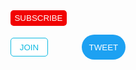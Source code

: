 <style>
    .SUBSCRIBE{background-color: rgb(241, 3, 3);
    color:white;
    border:none;
    height: 25px;
    width: 90px;
    border-radius: 5px;
    cursor:pointer;
margin-right: 50px;}

    .join
    {background-color: white;
        border-color: rgb(15, 186, 225);
        border-style: solid;
        border-width: 1px;
        color: rgb(15, 186, 225);
        height: 30px;
        width: 60px;
        cursor: pointer;
        border-radius: 5px;
        margin-right: 50px;
    }
    .tweet
    {
        background-color:rgb(29 161 242);
        height: 40;
        width: 70px;
        border-radius: 20px;
        border:none;
        color:white
    }
</style>
<a href="https://www.youtube.com/watch?v=G3e-cpL7ofc" target = _blank>
<button class = "SUBSCRIBE">
    SUBSCRIBE
</button>
</a> 

<button class = "join">JOIN</button>
<button class = "tweet">TWEET</button>
